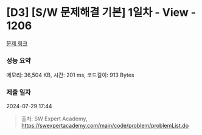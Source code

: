 # [D3] [S/W 문제해결 기본] 1일차 - View - 1206 

[문제 링크](https://swexpertacademy.com/main/code/problem/problemDetail.do?contestProbId=AV134DPqAA8CFAYh) 

### 성능 요약

메모리: 36,504 KB, 시간: 201 ms, 코드길이: 913 Bytes

### 제출 일자

2024-07-29 17:44



> 출처: SW Expert Academy, https://swexpertacademy.com/main/code/problem/problemList.do